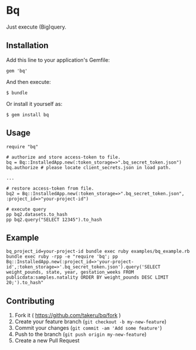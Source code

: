 # Bq

Just execute (Big)query.

## Installation

Add this line to your application's Gemfile:

    gem 'bq'

And then execute:

    $ bundle

Or install it yourself as:

    $ gem install bq

## Usage

    require "bq"

    # authorize and store access-token to file.
    bq = Bq::InstalledApp.new(:token_storage=>".bq_secret_token.json")
    bq.authorize # please locate client_secrets.json in load path.

    ...

    # restore access-token from file.
    bq2 = Bq::InstalledApp.new(:token_storage=>".bq_secret_token.json", :project_id=>"your-project-id")

    # execute query
    pp bq2.datasets.to_hash
    pp bq2.query("SELECT 12345").to_hash

## Example

    bq_project_id=your-project-id bundle exec ruby examples/bq_example.rb
    bundle exec ruby -rpp -e "require 'bq'; pp Bq::InstalledApp.new(:project_id=>'your-project-id',:token_storage=>'.bq_secret_token.json').query('SELECT weight_pounds, state, year, gestation_weeks FROM publicdata:samples.natality ORDER BY weight_pounds DESC LIMIT 20;').to_hash"

## Contributing

1. Fork it ( https://github.com/takeru/bq/fork )
2. Create your feature branch (`git checkout -b my-new-feature`)
3. Commit your changes (`git commit -am 'Add some feature'`)
4. Push to the branch (`git push origin my-new-feature`)
5. Create a new Pull Request
